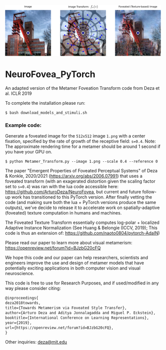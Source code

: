 <img src="https://github.com/ArturoDeza/NeuroFovea_PyTorch/blob/main/Metamer_Transform_Update.png" width="900">



# NeuroFovea_PyTorch
An adapted version of the Metamer Foveation Transform code from Deza et al. ICLR 2019


To complete the installation please run:

```
$ bash download_models_and_stimuli.sh
```

### Example code:

Generate a foveated image for the `512x512` image `1.png` with a center fixation, specified by the rate of growth of the receptive field: `s=0.4`. Note: The approximate rendering time for a metamer should be around 1 second if you have your GPU on.

```
$ python Metamer_Transform.py --image 1.png --scale 0.4 --reference 0
```

The paper "Emergent Properties of Foveated Perceptual Systems" of Deza & Konkle, 2020/2021 (https://arxiv.org/abs/2006.07991) that uses a foveated transform (with an exagerated distortion given the scaling factor set to `s=0.4`) was ran with the lua code accessible here: https://github.com/ArturoDeza/NeuroFovea, but current and future follow-up work has transitioned to this PyTorch version. After finally vetting the code (and making sure both the lua + PyTorch versions produce the same outputs), we've decide to release it to accelerate work on spatially-adaptive (foveated) texture computation in humans and machines.

The Foveated Texture Transform essentially computes log-polar + localized Adaptive Instance Normalization (See Huang & Belongie (ICCV, 2019); This code is thus an extension of: https://github.com/naoto0804/pytorch-AdaIN)

Please read our paper to learn more about visual metamerism: https://openreview.net/forum?id=BJzbG20cFQ

We hope this code and our paper can help researchers, scientists and engineers improve the use and design of metamer models that have potentially exciting applications in both computer vision and visual neuroscience.

This code is free to use for Research Purposes, and if used/modified in any way please consider citing:

```
@inproceedings{
deza2018towards,
title={Towards Metamerism via Foveated Style Transfer},
author={Arturo Deza and Aditya Jonnalagadda and Miguel P. Eckstein},
booktitle={International Conference on Learning Representations},
year={2019},
url={https://openreview.net/forum?id=BJzbG20cFQ},
}
```

Other inquiries: deza@mit.edu
